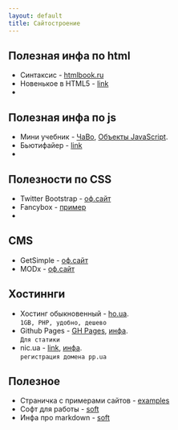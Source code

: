 ```yaml
---
layout: default
title: Сайтостроение
---
```


## Полезная инфа по html
* Синтаксис - [htmlbook.ru](http://htmlbook.ru/html)
* Новенькое в HTML5 - [link](#)
* 

## Полезная инфа по js
* Мини учебник - 
[ЧаВо](http://xpoint.ru/forums/programming/javascript/misc/faq.xhtml#750), 
[Объекты JavaScript](http://citforum.ru/internet/javascript/jsobject.shtml#11).
* Бьютифайер - [link](https://beautifier.io/)
* 

## Полезности по CSS
* Twitter Bootstrap - [оф.сайт](https://getbootstrap.com/)
* Fancybox - [пример](https://www.raytac.com/product/ins.php?index_id=31)
* 

## CMS
* GetSimple - [оф.сайт](https://getsimplecms.ru/samaya-prostaya-cms/ustanovka-getsimple-cms/)
* MODx - [оф.сайт](https://modx.ru/)

## Хостиннги
* Хостинг обыкновенный - [ho.ua](http://ho.ua).  
`1GB, PHP, удобно, дешево`
* Github Pages - [GH Pages](http://pages.github.com), [инфа](#).  
`Для статики`
* nic.ua - [link](http://nic.ua), [инфа](#).  
`регистрация домена pp.ua`

## Полезное
* Страничка с примерами сайтов - [examples](/site/examples.html)
* Софт для работы - [soft](/site/soft.html)
* Инфа про markdown  - [soft](/site/markdown.html)
